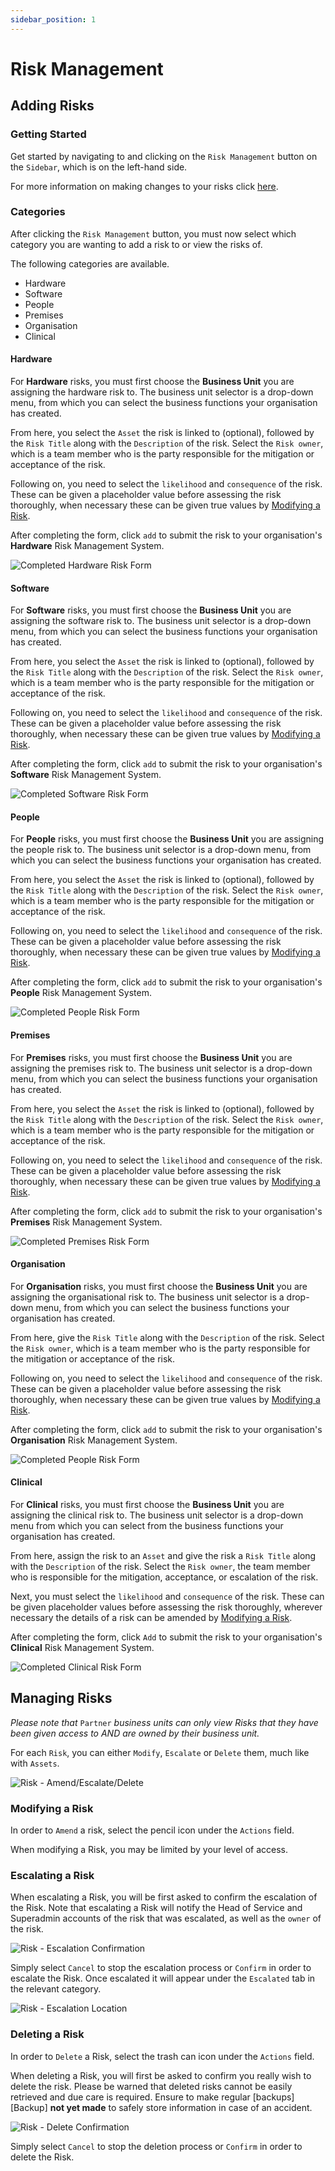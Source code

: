 ```yaml
---
sidebar_position: 1
---
```


# Risk Management

## Adding Risks

### Getting Started

Get started by navigating to and clicking on the `Risk Management` button on the `Sidebar`, which is on the left-hand side.

For more information on making changes to your risks click [here][Risks].

### Categories

After clicking the `Risk Management` button, you must now select which category you are wanting to add a risk to or view the risks of.

The following categories are available.
+ Hardware
+ Software
+ People
+ Premises
+ Organisation
+ Clinical

#### Hardware

For **Hardware** risks, you must first choose the **Business Unit** you are assigning the hardware risk to. The business unit selector is a drop-down menu, from which you can select the business functions your organisation has created.

From here, you select the `Asset` the risk is linked to (optional), followed by the `Risk Title` along with the `Description` of the risk. Select the `Risk owner`, which is a team member who is the party responsible for the mitigation or acceptance of the risk. 

Following on, you need to select the `likelihood` and `consequence` of the risk. These can be given a placeholder value before assessing the risk thoroughly, when necessary these can be given true values by [Modifying a Risk][].

After completing the form, click `add` to submit the risk to your organisation's **Hardware** Risk Management System.

<img src="/img/DocImg/General Information/Risk_Management/Completed_Hardware_Risk_Form.png" alt="Completed Hardware Risk Form" class="center"/>

#### Software

For **Software** risks, you must first choose the **Business Unit** you are assigning the software risk to. The business unit selector is a drop-down menu, from which you can select the business functions your organisation has created.

From here, you select the `Asset` the risk is linked to (optional), followed by the `Risk Title` along with the `Description` of the risk. Select the `Risk owner`, which is a team member who is the party responsible for the mitigation or acceptance of the risk. 

Following on, you need to select the `likelihood` and `consequence` of the risk. These can be given a placeholder value before assessing the risk thoroughly, when necessary these can be given true values by [Modifying a Risk][].

After completing the form, click `add` to submit the risk to your organisation's **Software** Risk Management System.

<img src="/img/DocImg/General Information/Risk_Management/Completed_Software_Risk_Form.png" alt="Completed Software Risk Form" class="center"/>

#### People

For **People** risks, you must first choose the **Business Unit** you are assigning the people risk to. The business unit selector is a drop-down menu, from which you can select the business functions your organisation has created.

From here, you select the `Asset` the risk is linked to (optional), followed by the `Risk Title` along with the `Description` of the risk. Select the `Risk owner`, which is a team member who is the party responsible for the mitigation or acceptance of the risk. 

Following on, you need to select the `likelihood` and `consequence` of the risk. These can be given a placeholder value before assessing the risk thoroughly, when necessary these can be given true values by [Modifying a Risk][].

After completing the form, click `add` to submit the risk to your organisation's **People** Risk Management System.

<img src="/img/DocImg/General Information/Risk_Management/Completed_People_Risk_Form.png" alt="Completed People Risk Form" class="center"/>

#### Premises

For **Premises** risks, you must first choose the **Business Unit** you are assigning the premises risk to. The business unit selector is a drop-down menu, from which you can select the business functions your organisation has created.

From here, you select the `Asset` the risk is linked to (optional), followed by the `Risk Title` along with the `Description` of the risk. Select the `Risk owner`, which is a team member who is the party responsible for the mitigation or acceptance of the risk. 

Following on, you need to select the `likelihood` and `consequence` of the risk. These can be given a placeholder value before assessing the risk thoroughly, when necessary these can be given true values by [Modifying a Risk][].

After completing the form, click `add` to submit the risk to your organisation's **Premises** Risk Management System.

<img src="/img/DocImg/General Information/Risk_Management/Completed_Premises_Risk_Form.png" alt="Completed Premises Risk Form" class="center"/>

#### Organisation

For **Organisation** risks, you must first choose the **Business Unit** you are assigning the organisational risk to. The business unit selector is a drop-down menu, from which you can select the business functions your organisation has created.

From here, give the `Risk Title` along with the `Description` of the risk. Select the `Risk owner`, which is a team member who is the party responsible for the mitigation or acceptance of the risk. 

Following on, you need to select the `likelihood` and `consequence` of the risk. These can be given a placeholder value before assessing the risk thoroughly, when necessary these can be given true values by [Modifying a Risk][].

After completing the form, click `add` to submit the risk to your organisation's **Organisation** Risk Management System.

<img src="/img/DocImg/General Information/Risk_Management/Completed_Organisation_Risk_Form.png" alt="Completed People Risk Form" class="center"/>

#### Clinical

For **Clinical** risks, you must first choose the **Business Unit** you are assigning the clinical risk to. The business unit selector is a drop-down menu from which you can select from the business functions your organisation has created.

From here, assign the risk to an `Asset` and give the risk a `Risk Title` along with the `Description` of the risk. Select the `Risk owner`, the team member who is responsible for the mitigation, acceptance, or escalation of the risk.

Next, you must select the `likelihood` and `consequence` of the risk. These can be given placeholder values before assessing the risk thoroughly, wherever necessary the details of a risk can be amended by [Modifying a Risk][].

After completing the form, click `Add` to submit the risk to your organisation's **Clinical** Risk Management System.

<img src="/img/DocImg/General Information/Risk_Management/Completed_Clinical_Risk_Form.png" alt="Completed Clinical Risk Form" class="center"/>

## Managing Risks

*Please note that* `Partner` *business units can only view Risks that they have been given access to AND are owned by their business unit.*

For each `Risk`, you can either `Modify`, `Escalate` or `Delete` them, much like with `Assets`.

<img src="/img/DocImg/General Information/Actions/Risk_Actions/Risk_Actions_Amend_Escalate_Delete.png" alt="Risk - Amend/Escalate/Delete" class="center"/>


### Modifying a Risk

In order to `Amend` a risk, select the pencil icon under the `Actions` field.

When modifying a Risk, you may be limited by your level of access.

### Escalating a Risk

When escalating a Risk, you will be first asked to confirm the escalation of the Risk. Note that escalating a Risk will notify the Head of Service and Superadmin accounts of the risk that was escalated, as well as the `owner` of the risk.

<img src="/img/DocImg/General Information/Actions/Risk_Actions/Risk_Escalation_Confirmation.png" alt="Risk - Escalation Confirmation" class="center"/>


Simply select `Cancel` to stop the escalation process or `Confirm` in order to escalate the Risk. Once escalated it will appear under the `Escalated` tab in the relevant category.

<img src="/img/DocImg/General Information/Actions/Risk_Actions/Risk_Escalation_Location.png" alt="Risk - Escalation Location" class="center"/>


### Deleting a Risk

In order to `Delete` a Risk, select the trash can icon under the `Actions` field.

When deleting a Risk, you will first be asked to confirm you really wish to delete the risk. Please be warned that deleted risks cannot be easily retrieved and due care is required. Ensure to make regular [backups][Backup] **not yet made** to safely store information in case of an accident.

<img src="/img/DocImg/General Information/Actions/Risk_Actions/Risk_Delete_Confirmation.png" alt="Risk - Delete Confirmation" class="center"/>

 
Simply select `Cancel` to stop the deletion process or `Confirm` in order to delete the Risk.



[Risks]: #managing-risks
[Modifying a Risk]: #modifying-a-risk

